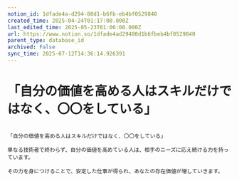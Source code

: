 ```yaml
---
notion_id: 1dfade4a-d294-80d1-b6fb-eb4bf0529840
created_time: 2025-04-24T01:17:00.000Z
last_edited_time: 2025-05-23T01:06:00.000Z
url: https://www.notion.so/1dfade4ad29480d1b6fbeb4bf0529840
parent_type: database_id
archived: False
sync_time: 2025-07-12T14:36:14.926391
---
```


# 「自分の価値を高める人はスキルだけではなく、〇〇をしている」

```plain text

「自分の価値を高める人はスキルだけではなく、〇〇をしている」

単なる技術者で終わらず、自分の価値を高めている人は、相手のニーズに応え続ける力を持っています。

その力を身につけることで、安定した仕事が得られ、あなたの存在価値が増していきます。

```